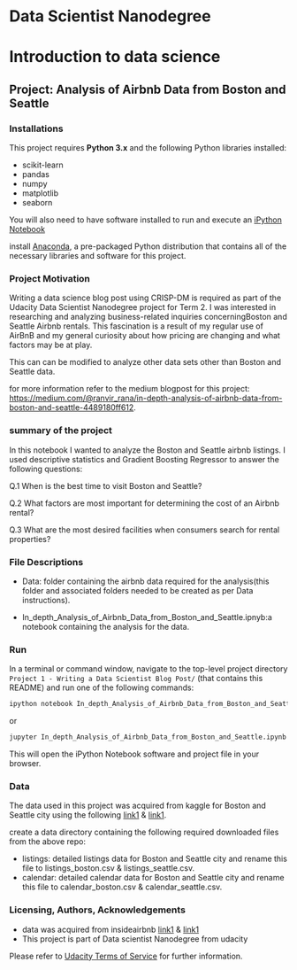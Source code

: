 # Data Scientist Nanodegree
# Introduction to data science
## Project: Analysis of Airbnb Data from Boston and Seattle

### Installations

This project requires **Python 3.x** and the following Python libraries installed:

- scikit-learn
- pandas
- numpy
- matplotlib
- seaborn

You will also need to have software installed to run and execute an [iPython Notebook](http://ipython.org/notebook.html)

install [Anaconda](https://www.continuum.io/downloads), a pre-packaged Python distribution that contains all of the necessary libraries and software for this project.

### Project Motivation

Writing a data science blog post using CRISP-DM is required as part of the Udacity Data Scientist Nanodegree project for Term 2. 
I was interested in researching and analyzing business-related inquiries concerningBoston and Seattle Airbnb rentals. This fascination is a result of my regular use of AirBnB and my general curiosity about how pricing are changing and what factors may be at play.

This can can be modified to analyze other data sets other than Boston and Seattle data.

for more information refer to the medium blogpost for this project: https://medium.com/@ranvir_rana/in-depth-analysis-of-airbnb-data-from-boston-and-seattle-4489180ff612.

### summary of the project

In this notebook I wanted to analyze the Boston and Seattle airbnb listings. I used descriptive statistics and  Gradient Boosting Regressor to answer the following questions:


Q.1 When is the best time to visit Boston and Seattle?

Q.2 What factors are most important for determining the cost of an Airbnb rental?

Q.3 What are the most desired facilities when consumers search for rental properties?


### File Descriptions

- Data: folder containing the airbnb data required for the analysis(this folder and associated folders needed to be created as per Data instructions).

- In_depth_Analysis_of_Airbnb_Data_from_Boston_and_Seattle.ipnyb:a notebook containing the analysis for the data.

### Run

In a terminal or command window, navigate to the top-level project directory `Project 1 - Writing a Data Scientist Blog Post/` (that contains this README) and run one of the following commands:

```bash
ipython notebook In_depth_Analysis_of_Airbnb_Data_from_Boston_and_Seattle.ipynb
```  
or
```bash
jupyter In_depth_Analysis_of_Airbnb_Data_from_Boston_and_Seattle.ipynb
```

This will open the iPython Notebook software and project file in your browser.

### Data

The data used in this project was acquired from kaggle for Boston and Seattle city using the following [link1](https://www.kaggle.com/airbnb/seattle/data) & [link1](https://www.kaggle.com/airbnb/boston). 

create a data directory containing the following required downloaded files from the above repo:
 - listings: detailed listings data for Boston and Seattle city and rename this file to listings_boston.csv & listings_seattle.csv.
 - calendar: detailed calendar data for Boston and Seattle city and rename this file to calendar_boston.csv & calendar_seattle.csv.

### Licensing, Authors, Acknowledgements 

- data was acquired from insideairbnb [link1](https://www.kaggle.com/airbnb/seattle/data) & [link1](https://www.kaggle.com/airbnb/boston)
- This project is part of Data scientist Nanodegree from udacity 

Please refer to [Udacity Terms of Service](https://www.udacity.com/legal) for further information.

